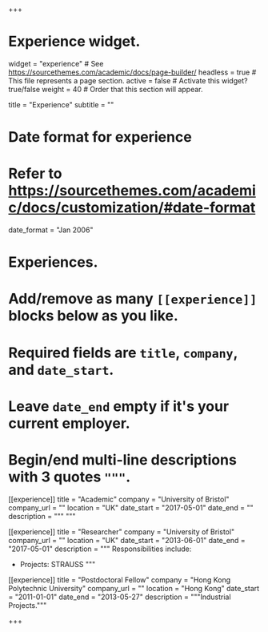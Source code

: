 +++
# Experience widget.
widget = "experience"  # See https://sourcethemes.com/academic/docs/page-builder/
headless = true  # This file represents a page section.
active = false  # Activate this widget? true/false
weight = 40  # Order that this section will appear.

title = "Experience"
subtitle = ""

# Date format for experience
#   Refer to https://sourcethemes.com/academic/docs/customization/#date-format
date_format = "Jan 2006"

# Experiences.
#   Add/remove as many `[[experience]]` blocks below as you like.
#   Required fields are `title`, `company`, and `date_start`.
#   Leave `date_end` empty if it's your current employer.
#   Begin/end multi-line descriptions with 3 quotes `"""`.
[[experience]]
  title = "Academic"
  company = "University of Bristol"
  company_url = ""
  location = "UK"
  date_start = "2017-05-01"
  date_end = ""
  description = """
  """

[[experience]]
  title = "Researcher"
  company = "University of Bristol"
  company_url = ""
  location = "UK"
  date_start = "2013-06-01"
  date_end = "2017-05-01"
  description = """
  Responsibilities include:
  * Projects: STRAUSS
  """

[[experience]]
  title = "Postdoctoral Fellow"
  company = "Hong Kong Polytechnic University"
  company_url = ""
  location = "Hong Kong"
  date_start = "2011-01-01"
  date_end = "2013-05-27"
  description = """Industrial Projects."""

+++

  